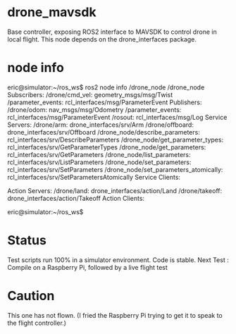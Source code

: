 # drone_mavsdk
Base controller, exposing ROS2 interface to MAVSDK to control drone in local flight.  This node depends on the drone_interfaces package.

# node info
eric@simulator:~/ros_ws$ ros2 node info /drone_node
/drone_node
  Subscribers:
    /drone/cmd_vel: geometry_msgs/msg/Twist
    /parameter_events: rcl_interfaces/msg/ParameterEvent
  Publishers:
    /drone/odom: nav_msgs/msg/Odometry
    /parameter_events: rcl_interfaces/msg/ParameterEvent
    /rosout: rcl_interfaces/msg/Log
  Service Servers:
    /drone/arm: drone_interfaces/srv/Arm
    /drone/offboard: drone_interfaces/srv/Offboard
    /drone_node/describe_parameters: rcl_interfaces/srv/DescribeParameters
    /drone_node/get_parameter_types: rcl_interfaces/srv/GetParameterTypes
    /drone_node/get_parameters: rcl_interfaces/srv/GetParameters
    /drone_node/list_parameters: rcl_interfaces/srv/ListParameters
    /drone_node/set_parameters: rcl_interfaces/srv/SetParameters
    /drone_node/set_parameters_atomically: rcl_interfaces/srv/SetParametersAtomically
  Service Clients:  
  
  Action Servers:
    /drone/land: drone_interfaces/action/Land
    /drone/takeoff: drone_interfaces/action/Takeoff
  Action Clients:
  
eric@simulator:~/ros_ws$

# Status
Test scripts run 100% in a simulator environment.  Code is stable.
Next Test : Compile on a Raspberry Pi, followed by a live flight test

# Caution
This one has not flown.  (I fried the Raspberry Pi trying to get it to speak to the flight controller.)
